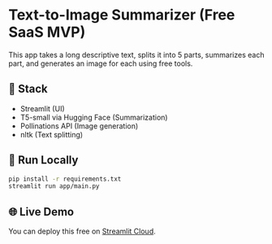 # Text-to-Image Summarizer (Free SaaS MVP)

This app takes a long descriptive text, splits it into 5 parts, summarizes each part, and generates an image for each using free tools.

## 🔧 Stack
- Streamlit (UI)
- T5-small via Hugging Face (Summarization)
- Pollinations API (Image generation)
- nltk (Text splitting)

## 🚀 Run Locally

```bash
pip install -r requirements.txt
streamlit run app/main.py
```

## 🌐 Live Demo
You can deploy this free on [Streamlit Cloud](https://streamlit.io/cloud).
